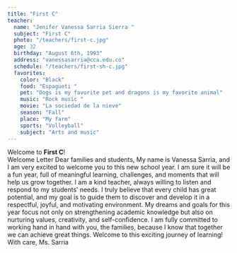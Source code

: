 ```yaml
---
title: "First C"
teacher:
  name: "Jenifer Vanessa Sarria Sierra "
  subject: "First C"
  photo: "/teachers/first-c.jpg"
  age: 32
  birthday: "August 6th, 1993"
  address: "vanessasarria@cca.edu.co"
  schedule: "/teachers/first-sh-c.jpg"
  favorites:
    color: "Black"
    food: "Espagueti "
    pet: "Dogs is my favorite pet and dragons is my favorite animal"
    music: "Rock music "
    movie: "La sociedad de la nieve"
    season: "Fall"
    place: "My farm"
    sports: "Volleyball"
    subject: "Arts and music"
---
```


Welcome to **First C**!  
Welcome Letter  Dear families and students,  My name is Vanessa Sarria, and I am very excited to welcome you to this new school year. I am sure it will be a fun year, full of meaningful learning, challenges, and moments that will help us grow together.  I am a kind teacher, always willing to listen and respond to my students’ needs. I truly believe that every child has great potential, and my goal is to guide them to discover and develop it in a respectful, joyful, and motivating environment.  My dreams and goals for this year focus not only on strengthening academic knowledge but also on nurturing values, creativity, and self-confidence. I am fully committed to working hand in hand with you, the families, because I know that together we can achieve great things.  Welcome to this exciting journey of learning!  With care, Ms. Sarria
